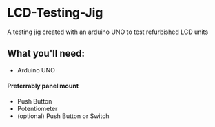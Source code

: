 # LCD-Testing-Jig
A testing jig created with an arduino UNO to test refurbished LCD units

## What you'll need:
- Arduino UNO
#### Preferrably panel mount
- Push Button
- Potentiometer
- (optional) Push Button or Switch 
